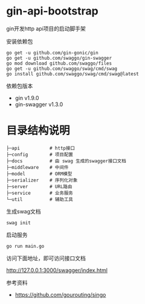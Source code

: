 # gin-api-bootstrap

gin开发http api项目的启动脚手架

安装依赖包

```
go get -u github.com/gin-gonic/gin
go get -u github.com/swaggo/gin-swagger
go mod download github.com/swaggo/files
go get -u github.com/swaggo/swag/cmd/swag
go install github.com/swaggo/swag/cmd/swag@latest
```

依赖包版本

- gin v1.9.0
- gin-swagger v1.3.0

# 目录结构说明

```
├─api           # http接口
├─config        # 项目配置
├─docs          # 由 swag 生成的swagger接口文档
├─middleware    # 中间件
├─model         # ORM模型
├─serializer    # 序列化对象
├─server        # URL路由
├─service       # 业务服务
└─util          # 辅助工具
```

生成swag文档

```
swag init
```

启动服务

```
go run main.go
```

访问下面地址，即可访问接口文档

http://127.0.0.1:3000/swagger/index.html


参考资料

- https://github.com/gourouting/singo
